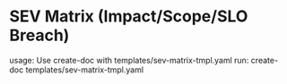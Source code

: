 # SEV Matrix (Impact/Scope/SLO Breach)

usage: Use create-doc with templates/sev-matrix-tmpl.yaml
run: create-doc templates/sev-matrix-tmpl.yaml
